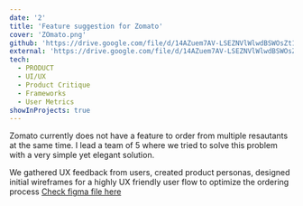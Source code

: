 ```yaml
---
date: '2'
title: 'Feature suggestion for Zomato'
cover: 'ZOmato.png'
github: 'https://drive.google.com/file/d/14AZuem7AV-LSEZNVlWlwdBSWOsZt1S9q/view?usp=sharings'
external: 'https://drive.google.com/file/d/14AZuem7AV-LSEZNVlWlwdBSWOsZt1S9q/view?usp=sharings'
tech:
  - PRODUCT
  - UI/UX
  - Product Critique
  - Frameworks
  - User Metrics
showInProjects: true
---
```


Zomato currently does not have a feature to order from multiple resautants at the same time. I lead a team of 5 where we tried to solve this problem with a very simple yet elegant solution.

We gathered UX feedback from users, created product personas, designed initial wireframes for a highly UX friendly user flow to optimize the ordering process [Check figma file here](https://www.figma.com/file/CwlQYdI9HCxIy0Inwyh55O/Group-Project-1?node-id=2%3A3)